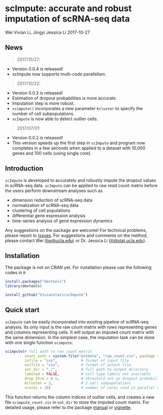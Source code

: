 scImpute: accurate and robust imputation of scRNA-seq data
================
Wei Vivian Li, Jingyi Jessica Li
2017-10-27

<!-- README.md is generated from README.Rmd. Please edit that file -->
News
----

> 2017/10/27:

-   Version 0.0.4 is released!
-   scImpute now supports multi-code parallelism.

> 2017/10/22:

-   Version 0.0.3 is released!
-   Estimation of dropout probabilities is more accurate.
-   Imputation step is more robust.
-   `scimpute()` incorporates a new parameter `Kcluster` to specify the number of cell subpopulations.
-   `scImpute` is now able to detect outlier cells.

> 2017/07/01:

-   Version 0.0.2 is released!
-   This version speeds up the first step in `scImpute` and program now completes in a few seconds when applied to a dataset with 10,000 genes and 100 cells (using single core).

Introduction
------------

`scImpute` is developed to accurately and robustly impute the dropout values in scRNA-seq data. `scImpute` can be applied to raw read count matrix before the users perform downstream analyses such as

-   dimension reduction of scRNA-seq data
-   normalization of scRNA-seq data
-   clustering of cell populations
-   differential gene expression analysis
-   time-series analysis of gene expression dynamics

Any suggestions on the package are welcome! For technical problems, please report to [Issues](https://github.com/Vivianstats/scImpute/issues). For suggestions and comments on the method, please contact Wei (<liw@ucla.edu>) or Dr. Jessica Li (<jli@stat.ucla.edu>).

Installation
------------

The package is not on CRAN yet. For installation please use the following codes in `R`

``` r
install.packages("devtools")
library(devtools)

install_github("Vivianstats/scImpute")
```

Quick start
-----------

`scImpute` can be easily incorporated into existing pipeline of scRNA-seq analysis. Its only input is the raw count matrix with rows representing genes and columns representing cells. It will output an imputed count matrix with the same dimension. In the simplest case, the imputation task can be done with one single function `scimpute`:

``` r
scimpute(# full path to raw count matrix
         count_path = system.file("extdata", "raw_count.csv", package = "scImpute"), 
         infile = "csv",           # format of input file
         outfile = "csv",          # format of output file
         out_dir = "./",           # full path to output directory
         labeled = FALSE,          # cell type labels not available
         drop_thre = 0.5,          # threshold set on dropout probability
         Kcluster = 2,             # 2 cell subpopulations
         ncores = 10)              # number of cores used in parallel computation
```

This function returns the column indices of outlier cells, and creates a new file `scimpute_count.csv` in `out_dir` to store the imputed count matrix. For detailed usage, please refer to the package [manual](https://github.com/Vivianstats/scImpute/blob/master/inst/docs/) or [vignette](https://github.com/Vivianstats/scImpute/blob/master/vignettes/scImpute-vignette.Rmd).
